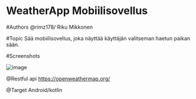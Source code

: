 # WeatherApp Mobiilisovellus

#Authors
@rimz178/ Riku Mikkonen

#Topic
 Sää mobiilisovellus, joka näyttää käyttäjän valitseman haetun paikan sään.
 
 #Screenshots
 
 ![image](https://user-images.githubusercontent.com/62377839/191922648-23e6c6bb-c5f2-4925-a368-5a74044361eb.png)
 
 @Restful api
 https://openweathermap.org/
 
 
 @Target 
 Android/kotlin
